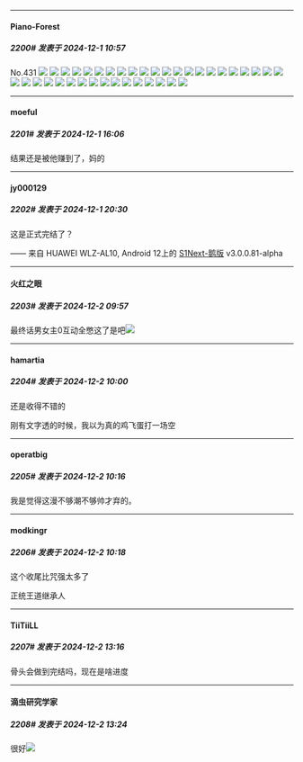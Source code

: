 ﻿
*****

####  Piano-Forest  
##### 2200#       发表于 2024-12-1 10:57

No.431
<img src="https://p.sda1.dev/20/519715e042d3efbc63fe57f2d436bff9/20241201_102744.jpg" referrerpolicy="no-referrer">
<img src="https://p.sda1.dev/20/8f7f76f0e4cad417a2aa893cb2bdb945/20241201_102748.jpg" referrerpolicy="no-referrer">
<img src="https://p.sda1.dev/20/ab2a31041a7c68b9458f47d53cafd112/20241201_102754.jpg" referrerpolicy="no-referrer">
<img src="https://p.sda1.dev/20/c9087bae9a24a287c9de17bd8ad0d3d8/20241201_102757.jpg" referrerpolicy="no-referrer">
<img src="https://p.sda1.dev/20/99005765c6e47800f8b9e9eb6c2653ae/20241201_102804.jpg" referrerpolicy="no-referrer">
<img src="https://p.sda1.dev/20/d7f9bd234f9fb4f2eacb49848d3d9eba/20241201_102806.jpg" referrerpolicy="no-referrer">
<img src="https://p.sda1.dev/20/682b12fe6292c5c75c813af16e737838/20241201_102809.jpg" referrerpolicy="no-referrer">
<img src="https://p.sda1.dev/20/29d3be6c5987f8fccc6331b6a251116b/20241201_102811.jpg" referrerpolicy="no-referrer">
<img src="https://p.sda1.dev/20/57e179a17de61615431bb6f0b84df5ac/20241201_102821.jpg" referrerpolicy="no-referrer">
<img src="https://p.sda1.dev/20/173555ab6789a2591257f10ced43aa7c/20241201_102823.jpg" referrerpolicy="no-referrer">
<img src="https://p.sda1.dev/20/c14c030852d2c3b0c30fef7960af75d6/20241201_102826.jpg" referrerpolicy="no-referrer">
<img src="https://p.sda1.dev/20/5f505de2b39e1cf95a4bbf6270bb0576/20241201_102829.jpg" referrerpolicy="no-referrer">
<img src="https://p.sda1.dev/20/d5b9eaae5feab36783a76dcaca52da5e/20241201_102836.jpg" referrerpolicy="no-referrer">
<img src="https://p.sda1.dev/20/8dd7e1820332982a08fc809290e07853/20241201_102838.jpg" referrerpolicy="no-referrer">
<img src="https://p.sda1.dev/20/2e5a3bdea612ebf06a4e6d8bda485dfc/20241201_102842.jpg" referrerpolicy="no-referrer">
<img src="https://p.sda1.dev/20/5b2c5c4a71fd5821bb0a29d43731a201/20241201_102846.jpg" referrerpolicy="no-referrer">
<img src="https://p.sda1.dev/20/2d225b47cbfc68b0bf1e49f5bb67c7ef/20241201_102853.jpg" referrerpolicy="no-referrer">
<img src="https://p.sda1.dev/20/62df1c3156841827c7b871c78a8a8136/20241201_102857.jpg" referrerpolicy="no-referrer">
<img src="https://p.sda1.dev/20/c4310bd8537024eaa23f13789819fb88/20241201_102903.jpg" referrerpolicy="no-referrer">
<img src="https://p.sda1.dev/20/e36f5e390c1691d7da4f4aedbb2e262c/20241201_102907.jpg" referrerpolicy="no-referrer">
<img src="https://p.sda1.dev/20/9f2921af219b690277d1a9569a36cfe3/20241201_102914.jpg" referrerpolicy="no-referrer">
<img src="https://p.sda1.dev/20/234bc99d6b9d45b5d25c2686ac27d0a4/20241201_102917.jpg" referrerpolicy="no-referrer">
<img src="https://p.sda1.dev/20/abc8d0b63bc462658b1d25d840e9bbc5/20241201_102936.jpg" referrerpolicy="no-referrer">
<img src="https://p.sda1.dev/20/b0f36f2a70c2cfd7cf2d7d6f6fcafa49/20241201_102941.jpg" referrerpolicy="no-referrer">
<img src="https://p.sda1.dev/20/7994741cc84c27fbc7fa54799f2a4389/20241201_102954.jpg" referrerpolicy="no-referrer">
<img src="https://p.sda1.dev/20/73de65c06de1923d81c2e945e087d179/20241201_102958.jpg" referrerpolicy="no-referrer">
<img src="https://p.sda1.dev/20/c71dc043438b2c0bf03aa5f931f916f8/20241201_103001.jpg" referrerpolicy="no-referrer">
<img src="https://p.sda1.dev/20/1aa1a013ae3589288c5897032ff16af7/20241201_103004.jpg" referrerpolicy="no-referrer">
<img src="https://p.sda1.dev/20/c751a21c8fec870edf6a6d2fb0c040f9/20241201_103013.jpg" referrerpolicy="no-referrer">
<img src="https://p.sda1.dev/20/c8a490296c67f9a97f36cf4dad5ce12b/20241201_103017.jpg" referrerpolicy="no-referrer">
<img src="https://p.sda1.dev/20/f46876fcf83b924f43dd130c9108a29e/20241201_103020.jpg" referrerpolicy="no-referrer">
<img src="https://p.sda1.dev/20/0f99b57f84bc3ed7e3ee904cf5f6b63e/20241201_103024.jpg" referrerpolicy="no-referrer">
<img src="https://p.sda1.dev/20/94734a8cbc66660fc538803c581ce550/20241201_103035.jpg" referrerpolicy="no-referrer">
<img src="https://p.sda1.dev/20/206d98c1ad09b283ff5cf4131380a622/20241201_103038.jpg" referrerpolicy="no-referrer">
<img src="https://p.sda1.dev/20/6e06652fc62a8ff6d35e7381cf85456a/20241201_103040.jpg" referrerpolicy="no-referrer">
<img src="https://p.sda1.dev/20/134c0d3477021141d4edcc266766b31c/20241201_103043.jpg" referrerpolicy="no-referrer">
<img src="https://p.sda1.dev/20/4a542dea1c6eb14226b03e17b39c8d0f/20241201_103049.jpg" referrerpolicy="no-referrer">
<img src="https://p.sda1.dev/20/61d21a5a61af1695cea8948d926fb412/20241201_103052.jpg" referrerpolicy="no-referrer">


*****

####  moeful  
##### 2201#       发表于 2024-12-1 16:06

结果还是被他赚到了，妈的


*****

####  jy000129  
##### 2202#       发表于 2024-12-1 20:30

这是正式完结了？

—— 来自 HUAWEI WLZ-AL10, Android 12上的 [S1Next-鹅版](https://github.com/ykrank/S1-Next/releases) v3.0.0.81-alpha


*****

####  火红之眼  
##### 2203#       发表于 2024-12-2 09:57

最终话男女主0互动全憋这了是吧<img src="https://static.saraba1st.com/image/smiley/face2017/020.png" referrerpolicy="no-referrer">

*****

####  hamartia  
##### 2204#       发表于 2024-12-2 10:00

还是收得不错的

刚有文字透的时候，我以为真的鸡飞蛋打一场空


*****

####  operatbig  
##### 2205#       发表于 2024-12-2 10:16

我是觉得这漫不够潮不够帅才弃的。


*****

####  modkingr  
##### 2206#       发表于 2024-12-2 10:18

这个收尾比咒强太多了

正统王道继承人


*****

####  TiiTiiLL  
##### 2207#       发表于 2024-12-2 13:16

骨头会做到完结吗，现在是啥进度


*****

####  滴虫研究学家  
##### 2208#       发表于 2024-12-2 13:24

很好<img src="https://static.saraba1st.com/image/smiley/face2017/072.png" referrerpolicy="no-referrer">

